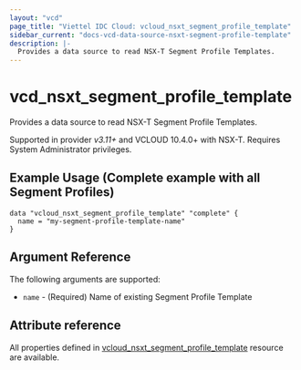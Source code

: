 ```yaml
---
layout: "vcd"
page_title: "Viettel IDC Cloud: vcloud_nsxt_segment_profile_template"
sidebar_current: "docs-vcd-data-source-nsxt-segment-profile-template"
description: |-
  Provides a data source to read NSX-T Segment Profile Templates.
---
```


# vcd\_nsxt\_segment\_profile\_template

Provides a data source to read NSX-T Segment Profile Templates.

Supported in provider *v3.11+* and VCLOUD 10.4.0+ with NSX-T. Requires System Administrator privileges.

## Example Usage (Complete example with all Segment Profiles)

```hcl
data "vcloud_nsxt_segment_profile_template" "complete" {
  name = "my-segment-profile-template-name"
}
```

## Argument Reference

The following arguments are supported:

* `name` - (Required) Name of existing Segment Profile Template

## Attribute reference

All properties defined in [vcloud_nsxt_segment_profile_template](/providers/terraform-viettelidc/vcloud/latest/docs/resources/nsxt_segment_profile_template)
resource are available.
